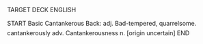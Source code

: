TARGET DECK
ENGLISH

START
Basic
Cantankerous
Back: adj. Bad-tempered, quarrelsome.  cantankerously adv. Cantankerousness n. [origin uncertain]
END
